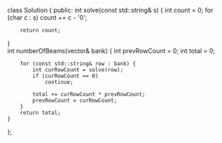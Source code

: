 class Solution {
public:
int solve(const std::string& s) {
        int count = 0;
        for (char c : s)
            count += c - '0';

        return count;
}       
    int numberOfBeams(vector<string>& bank) {
        int prevRowCount = 0;
        int total = 0;

        for (const std::string& row : bank) {
            int curRowCount = solve(row);
            if (curRowCount == 0)
                continue;

            total += curRowCount * prevRowCount;
            prevRowCount = curRowCount;
        }
        return total;
    }
};
